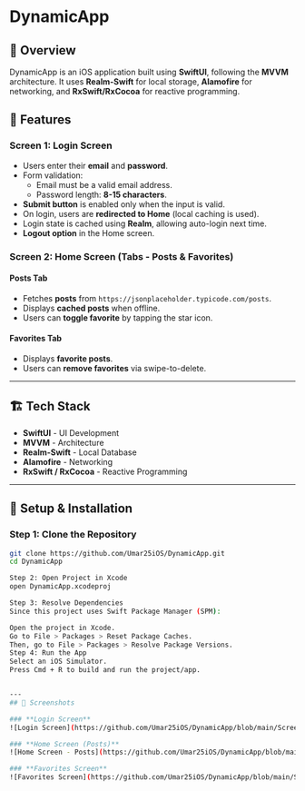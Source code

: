 # DynamicApp

## 📌 Overview
DynamicApp is an iOS application built using **SwiftUI**, following the **MVVM** architecture. It uses **Realm-Swift** for local storage, **Alamofire** for networking, and **RxSwift/RxCocoa** for reactive programming.

## 🎯 Features
### **Screen 1: Login Screen**
- Users enter their **email** and **password**.
- Form validation:
  - Email must be a valid email address.
  - Password length: **8-15 characters**.
- **Submit button** is enabled only when the input is valid.
- On login, users are **redirected to Home** (local caching is used).
- Login state is cached using **Realm**, allowing auto-login next time.
- **Logout option** in the Home screen.

### **Screen 2: Home Screen (Tabs - Posts & Favorites)**
#### **Posts Tab**
- Fetches **posts** from `https://jsonplaceholder.typicode.com/posts`.
- Displays **cached posts** when offline.
- Users can **toggle favorite** by tapping the star icon.

#### **Favorites Tab**
- Displays **favorite posts**.
- Users can **remove favorites** via swipe-to-delete.

---
## 🏗 Tech Stack
- **SwiftUI** - UI Development
- **MVVM** - Architecture
- **Realm-Swift** - Local Database
- **Alamofire** - Networking
- **RxSwift / RxCocoa** - Reactive Programming

---
## 🚀 Setup & Installation

### **Step 1: Clone the Repository**
```sh
git clone https://github.com/Umar25iOS/DynamicApp.git
cd DynamicApp

Step 2: Open Project in Xcode
open DynamicApp.xcodeproj

Step 3: Resolve Dependencies
Since this project uses Swift Package Manager (SPM):

Open the project in Xcode.
Go to File > Packages > Reset Package Caches.
Then, go to File > Packages > Resolve Package Versions.
Step 4: Run the App
Select an iOS Simulator.
Press Cmd + R to build and run the project/app.


---
## 📸 Screenshots

### **Login Screen**
![Login Screen](https://github.com/Umar25iOS/DynamicApp/blob/main/Screenshots/login.png?raw=true)

### **Home Screen (Posts)**
![Home Screen - Posts](https://github.com/Umar25iOS/DynamicApp/blob/main/Screenshots/home_posts.png?raw=true)

### **Favorites Screen**
![Favorites Screen](https://github.com/Umar25iOS/DynamicApp/blob/main/Screenshots/home_favorites.png?raw=true)
